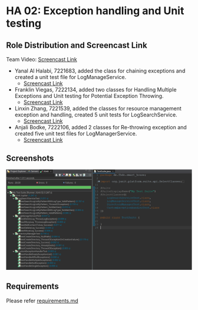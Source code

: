 # HA 02: Exception handling and Unit testing

## Role Distribution and Screencast Link
Team Video: [Screencast Link](https://drive.google.com/file/d/1ZeFnSN39P2cQ4NgZXyL9TQOC-W3o9dvf/view?usp=drive_link)

- Yanal Al Halabi, 7221683, added the class for chaining exceptions and created a unit test file for LogManageService.
  - [Screencast Link](https://drive.google.com/file/d/1RJaOjAA9Pv3ZJO7bmICs-lWFoPlZE98n/view?usp=sharing)
- Franklin Viegas, 7222134, added two classes for Handling Multiple Exceptions and Unit testing for Potential Exception Throwing.
  - [Screencast Link](https://drive.google.com/file/d/14B7NrDIbOrxdVZelgdomxHOObXxV686t/view?usp=sharing)
- Linxin Zhang, 7221539, added the classes for resource management exception and handling, created 5 unit tests for LogSearchService.
  - [Screencast Link](https://drive.google.com/file/d/1qdvcjwSk0XWfyEpFweeAvkmvz283oW8O/view?usp=sharing)
- Anjali Bodke, 7222106, added 2 classes for Re-throwing exception and created five unit test files for LogManagerService.
  - [Screencast Link](https://drive.google.com/file/d/17OwKEdplZOJPU9M12eE23CyFp_c_0433/view?usp=drive_link)

## Screenshots
![Screenshot of result](./assets/screenshot_of_result.png)

## Requirements
Please refer [requirements.md](./requirements.md)
